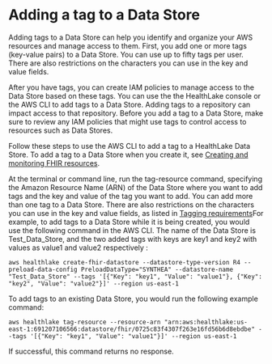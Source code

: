 # Adding a tag to a Data Store<a name="add-a-tag"></a>

Adding tags to a Data Store can help you identify and organize your AWS resources and manage access to them\. First, you add one or more tags \(key\-value pairs\) to a Data Store\. You can use up to fifty tags per user\. There are also restrictions on the characters you can use in the key and value fields\. 

After you have tags, you can create IAM policies to manage access to the Data Store based on these tags\. You can use the the HealthLake console or the AWS CLI to add tags to a Data Store\. Adding tags to a repository can impact access to that repository\. Before you add a tag to a Data Store, make sure to review any IAM policies that might use tags to control access to resources such as Data Stores\.

Follow these steps to use the AWS CLI to add a tag to a HealthLake Data Store\. To add a tag to a Data Store when you create it, see [Creating and monitoring FHIR resources](working-with-FHIR-healthlake.md#data-store-management)\.

At the terminal or command line, run the tag\-resource command, specifying the Amazon Resource Name \(ARN\) of the Data Store where you want to add tags and the key and value of the tag you want to add\. You can add more than one tag to a Data Store\. There are also restrictions on the characters you can use in the key and value fields, as listed in [Tagging requirements](tagging.md#tagging-requirements)For example, to add tags to a Data Store while it is being created, you would use the following command in the AWS CLI\. The name of the Data Store is Test\_Data\_Store, and the two added tags with keys are key1 and key2 with values as value1 and value2 respectively :

```
aws healthlake create-fhir-datastore --datastore-type-version R4 --preload-data-config PreloadDataType="SYNTHEA" --datastore-name "Test_Data_Store" --tags '[{"Key": "key1", "Value": "value1"}, {"Key": "key2", "Value": "value2"}]' --region us-east-1 
```

To add tags to an existing Data Store, you would run the following example command:

```
aws healthlake tag-resource --resource-arn "arn:aws:healthlake:us-east-1:691207106566:datastore/fhir/0725c83f4307f263e16fd56b6d8ebdbe" --tags '[{"Key": "key1", "Value": "value1"}]' --region us-east-1 
```

If successful, this command returns no response\.